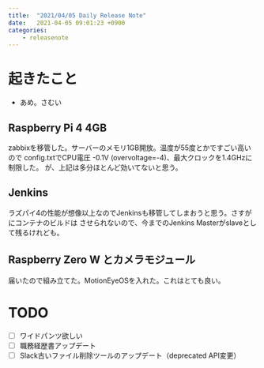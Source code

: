 ```yaml
---
title:  "2021/04/05 Daily Release Note"
date:   2021-04-05 09:01:23 +0900
categories:
	- releasenote
---
```

# 起きたこと

* あめ。さむい

## Raspberry Pi 4 4GB

zabbixを移管した。サーバーのメモリ1GB開放。温度が55度とかですごい高いので
config.txtでCPU電圧 -0.1V (overvoltage=-4)、最大クロックを1.4GHzに制限した。
が、上記は多分ほとんど効いてないと思う。

## Jenkins

ラズパイ4の性能が想像以上なのでJenkinsも移管してしまおうと思う。さすがにコンテナのビルドは
させられないので、今までのJenkins Masterがslaveとして残るけれども。

## Raspberry Zero W とカメラモジュール

届いたので組み立てた。MotionEyeOSを入れた。これはとても良い。

# TODO 

- [ ] ワイドパンツ欲しい
- [ ] 職務経歴書アップデート
- [ ] Slack古いファイル削除ツールのアップデート（deprecated API変更）